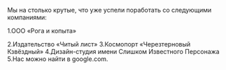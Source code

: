 Мы на столько крутые, что уже успели поработать со следующими компаниями:

1.ООО «Рога и копыта» 

2.Издательство «Читый лист»
3.Космопорт «Черезтерновый Кзвёздный»
4.Дизайн-студия имени Слишком Известного Персонажа
5.Нас можно найти в google.com.
